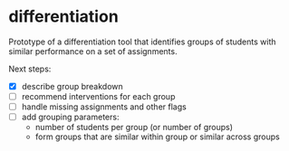 # differentiation

Prototype of a differentiation tool that identifies groups of students with similar performance on a set of assignments.

Next steps:
- [x] describe group breakdown
- [ ] recommend interventions for each group
- [ ] handle missing assignments and other flags
- [ ] add grouping parameters:
    - number of students per group (or number of groups)
    - form groups that are similar within group or similar across groups
